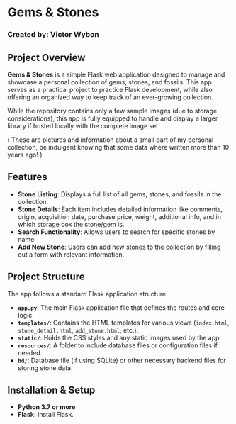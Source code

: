 # Gems & Stones

### Created by: Victor Wybon

## Project Overview

**Gems & Stones** is a simple Flask web application designed to manage and showcase a personal collection of gems, stones, and fossils. This app serves as a practical project to practice Flask development, while also offering an organized way to keep track of an ever-growing collection.

While the repository contains only a few sample images (due to storage considerations), this app is fully equipped to handle and display a larger library if hosted locally with the complete image set.

( These are pictures and information about a small part of my personal collection, be indulgent knowing that some data where written more than 10 years ago! )

## Features

- **Stone Listing**: Displays a full list of all gems, stones, and fossils in the collection.
- **Stone Details**: Each item includes detailed information like comments, origin, acquisition date, purchase price, weight, additional info, and in which storage box the stone/gem is.
- **Search Functionality**: Allows users to search for specific stones by name.
- **Add New Stone**: Users can add new stones to the collection by filling out a form with relevant information.

## Project Structure

The app follows a standard Flask application structure:

- **`app.py`**: The main Flask application file that defines the routes and core logic.
- **`templates/`**: Contains the HTML templates for various views (`index.html`, `stone_detail.html`, `add_stone.html`, etc.).
- **`static/`**: Holds the CSS styles and any static images used by the app.
- **`resources/`**: A folder to include database files or configuration files if needed.
- **`bd/`**: Database file (if using SQLite) or other necessary backend files for storing stone data.

## Installation & Setup

- **Python 3.7 or more**
- **Flask**: Install Flask.
